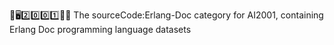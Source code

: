 🧠️🖥️2️⃣️0️⃣️0️⃣️1️⃣️💾️📜️ The sourceCode:Erlang-Doc category for AI2001, containing Erlang Doc programming language datasets
